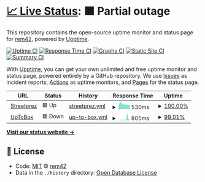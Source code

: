 # [📈 Live Status](https://status.remy.ovh): <!--live status--> **🟧 Partial outage**

This repository contains the open-source uptime monitor and status page for [rem42](https://remy.ovh), powered by [Upptime](https://github.com/upptime/upptime).

[![Uptime CI](https://github.com/koj-co/upptime/workflows/Uptime%20CI/badge.svg)](https://github.com/koj-co/upptime/actions?query=workflow%3A%22Uptime+CI%22)
[![Response Time CI](https://github.com/koj-co/upptime/workflows/Response%20Time%20CI/badge.svg)](https://github.com/koj-co/upptime/actions?query=workflow%3A%22Response+Time+CI%22)
[![Graphs CI](https://github.com/koj-co/upptime/workflows/Graphs%20CI/badge.svg)](https://github.com/koj-co/upptime/actions?query=workflow%3A%22Graphs+CI%22)
[![Static Site CI](https://github.com/koj-co/upptime/workflows/Static%20Site%20CI/badge.svg)](https://github.com/koj-co/upptime/actions?query=workflow%3A%22Static+Site+CI%22)
[![Summary CI](https://github.com/koj-co/upptime/workflows/Summary%20CI/badge.svg)](https://github.com/koj-co/upptime/actions?query=workflow%3A%22Summary+CI%22)

With [Upptime](https://upptime.js.org), you can get your own unlimited and free uptime monitor and status page, powered entirely by a GitHub repository. We use [Issues](https://github.com/rem42/upptime/issues) as incident reports, [Actions](https://github.com/rem42/upptime/actions) as uptime monitors, and [Pages](https://status.remy.ovh) for the status page.

<!--start: status pages-->
<!-- This summary is generated by Upptime (https://github.com/upptime/upptime) -->
<!-- Do not edit this manually, your changes will be overwritten -->
<!-- prettier-ignore -->
| URL | Status | History | Response Time | Uptime |
| --- | ------ | ------- | ------------- | ------ |
| <img alt="" src="https://favicons.githubusercontent.com/streetprez.com" height="13"> [Streetprez](https://streetprez.com) | 🟩 Up | [streetprez.yml](https://github.com/rem42/upptime/commits/master/history/streetprez.yml) | <details><summary><img alt="Response time graph" src="./graphs/streetprez/response-time-week.png" height="20"> 530ms</summary><br><a href="https://status.remy.ovh/history/streetprez"><img alt="Response time 538" src="https://img.shields.io/endpoint?url=https%3A%2F%2Fraw.githubusercontent.com%2Frem42%2Fupptime%2Fmaster%2Fapi%2Fstreetprez%2Fresponse-time.json"></a><br><a href="https://status.remy.ovh/history/streetprez"><img alt="24-hour response time 440" src="https://img.shields.io/endpoint?url=https%3A%2F%2Fraw.githubusercontent.com%2Frem42%2Fupptime%2Fmaster%2Fapi%2Fstreetprez%2Fresponse-time-day.json"></a><br><a href="https://status.remy.ovh/history/streetprez"><img alt="7-day response time 530" src="https://img.shields.io/endpoint?url=https%3A%2F%2Fraw.githubusercontent.com%2Frem42%2Fupptime%2Fmaster%2Fapi%2Fstreetprez%2Fresponse-time-week.json"></a><br><a href="https://status.remy.ovh/history/streetprez"><img alt="30-day response time 538" src="https://img.shields.io/endpoint?url=https%3A%2F%2Fraw.githubusercontent.com%2Frem42%2Fupptime%2Fmaster%2Fapi%2Fstreetprez%2Fresponse-time-month.json"></a><br><a href="https://status.remy.ovh/history/streetprez"><img alt="1-year response time 538" src="https://img.shields.io/endpoint?url=https%3A%2F%2Fraw.githubusercontent.com%2Frem42%2Fupptime%2Fmaster%2Fapi%2Fstreetprez%2Fresponse-time-year.json"></a></details> | <details><summary><a href="https://status.remy.ovh/history/streetprez">100.00%</a></summary><a href="https://status.remy.ovh/history/streetprez"><img alt="All-time uptime 100.00%" src="https://img.shields.io/endpoint?url=https%3A%2F%2Fraw.githubusercontent.com%2Frem42%2Fupptime%2Fmaster%2Fapi%2Fstreetprez%2Fuptime.json"></a><br><a href="https://status.remy.ovh/history/streetprez"><img alt="24-hour uptime 100.00%" src="https://img.shields.io/endpoint?url=https%3A%2F%2Fraw.githubusercontent.com%2Frem42%2Fupptime%2Fmaster%2Fapi%2Fstreetprez%2Fuptime-day.json"></a><br><a href="https://status.remy.ovh/history/streetprez"><img alt="7-day uptime 100.00%" src="https://img.shields.io/endpoint?url=https%3A%2F%2Fraw.githubusercontent.com%2Frem42%2Fupptime%2Fmaster%2Fapi%2Fstreetprez%2Fuptime-week.json"></a><br><a href="https://status.remy.ovh/history/streetprez"><img alt="30-day uptime 100.00%" src="https://img.shields.io/endpoint?url=https%3A%2F%2Fraw.githubusercontent.com%2Frem42%2Fupptime%2Fmaster%2Fapi%2Fstreetprez%2Fuptime-month.json"></a><br><a href="https://status.remy.ovh/history/streetprez"><img alt="1-year uptime 100.00%" src="https://img.shields.io/endpoint?url=https%3A%2F%2Fraw.githubusercontent.com%2Frem42%2Fupptime%2Fmaster%2Fapi%2Fstreetprez%2Fuptime-year.json"></a></details>
| <img alt="" src="https://favicons.githubusercontent.com/uptobox.com" height="13"> [UpToBox](https://uptobox.com/) | 🟥 Down | [up-to-box.yml](https://github.com/rem42/upptime/commits/master/history/up-to-box.yml) | <details><summary><img alt="Response time graph" src="./graphs/up-to-box/response-time-week.png" height="20"> 805ms</summary><br><a href="https://status.remy.ovh/history/up-to-box"><img alt="Response time 805" src="https://img.shields.io/endpoint?url=https%3A%2F%2Fraw.githubusercontent.com%2Frem42%2Fupptime%2Fmaster%2Fapi%2Fup-to-box%2Fresponse-time.json"></a><br><a href="https://status.remy.ovh/history/up-to-box"><img alt="24-hour response time 1265" src="https://img.shields.io/endpoint?url=https%3A%2F%2Fraw.githubusercontent.com%2Frem42%2Fupptime%2Fmaster%2Fapi%2Fup-to-box%2Fresponse-time-day.json"></a><br><a href="https://status.remy.ovh/history/up-to-box"><img alt="7-day response time 805" src="https://img.shields.io/endpoint?url=https%3A%2F%2Fraw.githubusercontent.com%2Frem42%2Fupptime%2Fmaster%2Fapi%2Fup-to-box%2Fresponse-time-week.json"></a><br><a href="https://status.remy.ovh/history/up-to-box"><img alt="30-day response time 805" src="https://img.shields.io/endpoint?url=https%3A%2F%2Fraw.githubusercontent.com%2Frem42%2Fupptime%2Fmaster%2Fapi%2Fup-to-box%2Fresponse-time-month.json"></a><br><a href="https://status.remy.ovh/history/up-to-box"><img alt="1-year response time 805" src="https://img.shields.io/endpoint?url=https%3A%2F%2Fraw.githubusercontent.com%2Frem42%2Fupptime%2Fmaster%2Fapi%2Fup-to-box%2Fresponse-time-year.json"></a></details> | <details><summary><a href="https://status.remy.ovh/history/up-to-box">99.01%</a></summary><a href="https://status.remy.ovh/history/up-to-box"><img alt="All-time uptime 99.01%" src="https://img.shields.io/endpoint?url=https%3A%2F%2Fraw.githubusercontent.com%2Frem42%2Fupptime%2Fmaster%2Fapi%2Fup-to-box%2Fuptime.json"></a><br><a href="https://status.remy.ovh/history/up-to-box"><img alt="24-hour uptime 96.04%" src="https://img.shields.io/endpoint?url=https%3A%2F%2Fraw.githubusercontent.com%2Frem42%2Fupptime%2Fmaster%2Fapi%2Fup-to-box%2Fuptime-day.json"></a><br><a href="https://status.remy.ovh/history/up-to-box"><img alt="7-day uptime 99.01%" src="https://img.shields.io/endpoint?url=https%3A%2F%2Fraw.githubusercontent.com%2Frem42%2Fupptime%2Fmaster%2Fapi%2Fup-to-box%2Fuptime-week.json"></a><br><a href="https://status.remy.ovh/history/up-to-box"><img alt="30-day uptime 99.01%" src="https://img.shields.io/endpoint?url=https%3A%2F%2Fraw.githubusercontent.com%2Frem42%2Fupptime%2Fmaster%2Fapi%2Fup-to-box%2Fuptime-month.json"></a><br><a href="https://status.remy.ovh/history/up-to-box"><img alt="1-year uptime 99.01%" src="https://img.shields.io/endpoint?url=https%3A%2F%2Fraw.githubusercontent.com%2Frem42%2Fupptime%2Fmaster%2Fapi%2Fup-to-box%2Fuptime-year.json"></a></details>

<!--end: status pages-->

[**Visit our status website →**](https://status.remy.ovh)

## 📄 License

- Code: [MIT](./LICENSE) © [rem42](https://remy.ovh)
- Data in the `./history` directory: [Open Database License](https://opendatacommons.org/licenses/odbl/1-0/)
